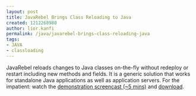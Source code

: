 ```yaml
---
layout: post
title: JavaRebel Brings Class Reloading to Java
created: 1212268980
author: lior.kanfi
permalink: /java/javarebel-brings-class-reloading-java
tags:
- JAVA
- classloading
---
```

<p><span class="thmr_call" id="thmr_42"><span class="thmr_call" id="thmr_6"><p>JavaRebel reloads changes to Java classes on-the-fly without redeploy or restart including new methods and fields. It is a generic solution that works for standalone Java applications as well as application servers. For the impatient: watch the <a href="http://www.zeroturnaround.com/docs/javarebel-jpetstore-screencast">demonstration screencast (~5 mins)</a> and <a href="http://www.zeroturnaround.com/download">download</a>.</p></span></span></p>
